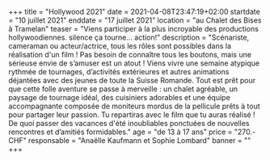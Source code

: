 +++
title = "Hollywood 2021"
date = 2021-04-08T23:47:19+02:00
startdate = "10 juillet 2021"
enddate = "17 juillet 2021"
location = "au Chalet des Bises à Tramelan"
teaser = "Viens participer à la plus incroyable des productions hollywoodiennes. silence ça tourne... action!"
description = "Scénariste, cameraman ou acteur/actrice, tous les rôles sont possibles dans la réalisation d'un film ! Pas besoin de connaître tous les boutons, mais une sérieuse envie de s’amuser est un atout ! Viens vivre une semaine atypique rythmée de tournages, d’activités extérieures et autres animations déjantées avec des jeunes de toute la Suisse Romande. Tout est prêt pour que cette folle aventure se passe à merveille : un chalet agréable, un paysage de tournage idéal, des cuisiniers adorables et une équipe accompagnante composée de moniteurs mordus de la pellicule prêts à tout pour partager leur passion. Tu repartiras avec le film que tu auras réalisé ! De quoi passer des vacances d'été inoubliables ponctuées de nouvelles rencontres et d’amitiés formidables."
age = "de 13 à 17 ans"
price = "270.- CHF"
responsable = "Anaëlle Kaufmann et Sophie Lombard"
banner = ""
+++
